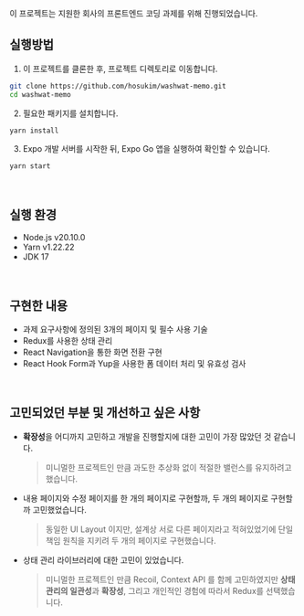 이 프로젝트는 지원한 회사의 프론트엔드 코딩 과제를 위해 진행되었습니다.

## 실행방법

1. 이 프로젝트를 클론한 후, 프로젝트 디렉토리로 이동합니다.

```bash
git clone https://github.com/hosukim/washwat-memo.git
cd washwat-memo
```

2. 필요한 패키지를 설치합니다.

```bash
yarn install
```

3. Expo 개발 서버를 시작한 뒤, Expo Go 앱을 실행하여 확인할 수 있습니다.

```bash
yarn start
```

&nbsp;

## 실행 환경

- Node.js v20.10.0
- Yarn v1.22.22
- JDK 17

&nbsp;

## 구현한 내용

- 과제 요구사항에 정의된 3개의 페이지 및 필수 사용 기술
- Redux를 사용한 상태 관리
- React Navigation을 통한 화면 전환 구현
- React Hook Form과 Yup을 사용한 폼 데이터 처리 및 유효성 검사

&nbsp;

## 고민되었던 부분 및 개선하고 싶은 사항

- **확장성**을 어디까지 고민하고 개발을 진행할지에 대한 고민이 가장 많았던 것 같습니다.

  > 미니멀한 프로젝트인 만큼 과도한 추상화 없이 적절한 밸런스를 유지하려고 했습니다.

- 내용 페이지와 수정 페이지를 한 개의 페이지로 구현할까, 두 개의 페이지로 구현할까 고민했었습니다.

  > 동일한 UI Layout 이지만, 설계상 서로 다른 페이지라고 적혀있었기에 단일 책임 원칙을 지키려 두 개의 페이지로 구현했습니다.

- 상태 관리 라이브러리에 대한 고민이 있었습니다.

  > 미니멀한 프로젝트인 만큼 Recoil, Context API 를 함께 고민하였지만 **상태 관리의 일관성**과 **확장성**, 그리고 개인적인 경험에 따라서 Redux를 선택했습니다.
